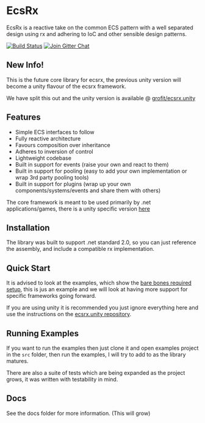 # EcsRx

EcsRx is a reactive take on the common ECS pattern with a well separated design using rx and adhering to IoC and other sensible design patterns.

[![Build Status][build-status-image]][build-status-url]
[![Join Gitter Chat][gitter-image]][gitter-url]

## New Info!

This is the future core library for ecsrx, the previous unity version will become a unity flavour of the ecsrx framework.

We have split this out and the unity version is available @ [grofit/ecsrx.unity](https://github.com/grofit/ecsrx.unity)

## Features

- Simple ECS interfaces to follow
- Fully reactive architecture
- Favours composition over inheritance
- Adheres to inversion of control
- Lightweight codebase 
- Built in support for events (raise your own and react to them)
- Built in support for pooling (easy to add your own implementation or wrap 3rd party pooling tools)
- Built in support for plugins (wrap up your own components/systems/events and share them with others)

The core framework is meant to be used primarily by .net applications/games, there is a unity specific version [here](https://github.com/grofit/ecsrx.unity)

## Installation

The library was built to support .net standard 2.0, so you can just reference the assembly, and include a compatible rx implementation.

## Quick Start

It is advised to look at the examples, which show the [bare bones required setup](src/EcsRx.Examples/Application/EcsRxApplication.cs), this is jus an example and we will look at having more support for specific frameworks going forward.

If you are using unity it is recommended you just ignore everything here and use the instructions on the [ecsrx.unity repository](ttps://github.com/grofit/ecsrx.unity).

## Running Examples

If you want to run the examples then just clone it and open examples project in the `src` folder, then run the examples, I will try to add to as the library matures.

There are also a suite of tests which are being expanded as the project grows, it was written with testability in mind.

## Docs

See the docs folder for more information. (This will grow)

[build-status-image]: https://travis-ci.org/grofit/ecsrx.svg
[build-status-url]: https://travis-ci.org/grofit/ecsrx
[gitter-image]: https://badges.gitter.im/grofit/ecsrx.svg
[gitter-url]: https://gitter.im/grofit/ecsrx